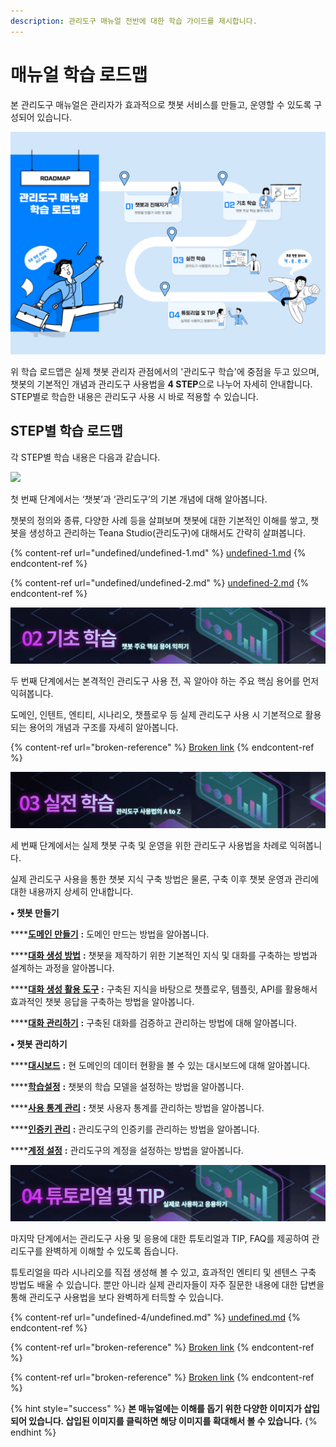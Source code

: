 ```yaml
---
description: 관리도구 매뉴얼 전반에 대한 학습 가이드를 제시합니다.
---
```


# 매뉴얼 학습 로드맵

본 관리도구 매뉴얼은 관리자가 효과적으로 챗봇 서비스를 만들고, 운영할 수 있도록 구성되어 있습니다.      &#x20;

![](<.gitbook/assets/학습 로드맵.png>)

위 학습 로드맵은 실제 챗봇 관리자 관점에서의 '관리도구 학습'에 중점을 두고 있으며, 챗봇의 기본적인 개념과 관리도구 사용법을 **4 STEP**으로 나누어 자세히 안내합니다. STEP별로 학습한 내용은 관리도구 사용 시 바로 적용할 수 있습니다.                &#x20;



## STEP별 학습 로드맵

각 STEP별 학습 내용은 다음과 같습니다.

![](<.gitbook/assets/제목을-입력해주세요\_ (4).gif>)

첫 번째 단계에서는 ‘챗봇’과 ‘관리도구’의 기본 개념에 대해 알아봅니다.

챗봇의 정의와 종류, 다양한 사례 등을 살펴보며 챗봇에 대한 기본적인 이해를 쌓고, 챗봇을 생성하고 관리하는 Teana Studio(관리도구)에 대해서도 간략히 살펴봅니다.

{% content-ref url="undefined/undefined-1.md" %}
[undefined-1.md](undefined/undefined-1.md)
{% endcontent-ref %}

{% content-ref url="undefined/undefined-2.md" %}
[undefined-2.md](undefined/undefined-2.md)
{% endcontent-ref %}



![](.gitbook/assets/기초학습.gif)

두 번째 단계에서는 본격적인 관리도구 사용 전, 꼭 알아야 하는 주요 핵심 용어를 먼저 익혀봅니다.

도메인, 인텐트, 엔티티, 시나리오, 챗플로우 등 실제 관리도구 사용 시 기본적으로 활용되는 용어의 개념과 구조를 자세히 알아봅니다. &#x20;

{% content-ref url="broken-reference" %}
[Broken link](broken-reference)
{% endcontent-ref %}



![](.gitbook/assets/실전학습.gif)

세 번째 단계에서는 실제 챗봇 구축 및 운영을 위한 관리도구 사용법을 차례로 익혀봅니다.

실제 관리도구 사용을 통한 챗봇 지식 구축 방법은 물론, 구축 이후 챗봇 운영과 관리에 대한 내용까지 상세히 안내합니다.&#x20;



&#x20;**• 챗봇 만들기**&#x20;

****[**도메인 만들기**](undefined-2/undefined.md) **:** 도메인 만드는 방법을 알아봅니다.

****[**대화 생성 방법**](undefined-2/undefined-1/) **:** 챗봇을 제작하기 위한 기본적인 지식 및 대화를 구축하는 방법과 설계하는 과정을 알아봅니다.  &#x20;

****[**대화 생성 활용 도구**](undefined-2/undefined-2/) **:** 구축된 지식을 바탕으로 챗플로우, 템플릿, API를 활용해서 효과적인 챗봇 응답을 구축하는 방법을 알아봅니다.      &#x20;

****[**대화 관리하기**](undefined-2/undefined-3/) **:** 구축된 대화를 검증하고 관리하는 방법에 대해 알아봅니다.



&#x20;**•  챗봇 관리하기**&#x20;

****[**대시보드**](undefined-3/undefined.md) **:**  현 도메인의 데이터 현황을 볼 수 있는 대시보드에 대해 알아봅니다.&#x20;

****[**학습설정**](undefined-3/undefined-1.md) **:**  챗봇의 학습 모델을 설정하는 방법을 알아봅니다.

****[**사용 통계 관리**](undefined-3/undefined-2.md) **:** 챗봇 사용자 통계를 관리하는 방법을 알아봅니다.&#x20;

****[**인증키 관리**](undefined-3/undefined-3.md) **:** 관리도구의 인증키를 관리하는 방법을 알아봅니다.

****[**계정 설정**](undefined-3/undefined-4.md) **:** 관리도구의 계정을 설정하는 방법을 알아봅니다.&#x20;

&#x20;      &#x20;

![                ](<.gitbook/assets/튜토리얼 및 TIP (1).gif>)

마지막 단계에서는 관리도구 사용 및 응용에 대한 튜토리얼과 TIP, FAQ를 제공하여 관리도구를 완벽하게 이해할 수 있도록 돕습니다.

튜토리얼을 따라 시나리오를 직접 생성해 볼 수 있고, 효과적인 엔티티 및 센텐스 구축 방법도 배울 수 있습니다. 뿐만 아니라 실제 관리자들이 자주 질문한 내용에 대한 답변을 통해 관리도구 사용법을 보다 완벽하게 터득할 수 있습니다.

{% content-ref url="undefined-4/undefined.md" %}
[undefined.md](undefined-4/undefined.md)
{% endcontent-ref %}

{% content-ref url="broken-reference" %}
[Broken link](broken-reference)
{% endcontent-ref %}

{% content-ref url="broken-reference" %}
[Broken link](broken-reference)
{% endcontent-ref %}



{% hint style="success" %}
**본 매뉴얼에는 이해를 돕기 위한 다양한 이미지가 삽입되어 있습니다. 삽입된 이미지를 클릭하면 해당 이미지를 확대해서 볼 수 있습니다.**
{% endhint %}

&#x20; &#x20;
